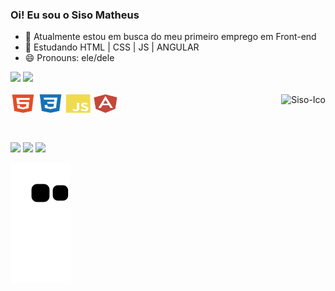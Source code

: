 ### Oi! Eu sou o Siso Matheus

- 🔭 Atualmente estou em busca do meu primeiro emprego em Front-end
- 🌱 Estudando HTML | CSS | JS | ANGULAR
- 😄 Pronouns: ele/dele

<div>
  <img height="175" src="https://github-readme-stats.vercel.app/api?username=syso069&show_icons=true&theme=merko&include_all_commits=true&count_private=true"/>
  <img height="175"  src="https://github-readme-stats.vercel.app/api/top-langs/?username=syso069&layout=compact&langs_count=168&theme=merko"/>
</div>

<div style="display: inline_block"><br>
  <img align="center" alt="Siso-Html5" height="30" width="40" src="https://github.com/devicons/devicon/blob/master/icons/html5/html5-plain.svg">
  <img align="center" alt="Siso-Css3" height="30" width="40" src="https://github.com/devicons/devicon/blob/master/icons/css3/css3-plain.svg">
  <img align="center" alt="Siso-Js" height="30" width="40" src="https://github.com/devicons/devicon/blob/master/icons/javascript/javascript-plain.svg">
  <img align="center" alt="Siso-Angular" height="30" width="40" src="https://github.com/devicons/devicon/blob/master/icons/angularjs/angularjs-plain.svg">
  <img height="100" align="right" alt="Siso-Ico" src="https://user-images.githubusercontent.com/94554205/210275579-fa5257bd-3d2f-4c03-ba84-a9a48fc3895c.PNG">
</div>

##

<div><br>
  <a href="https://www.instagram.com/syso69/"><img src="https://img.shields.io/badge/Instagram-E4405F?style=for-the-badge&logo=instagram&logoColor=white"></a>
  <a href="https://mail.google.com/mail/u/0/#inbox?compose=CllgCHrkVlxHXWHGRzcZMmmTnLzSSFTZXwRtVPJXvVLqQFjQBGPVkTNXSWgZRvRKKWfBcWtJCKg"><img src="https://img.shields.io/badge/Gmail-D14836?style=for-the-badge&logo=gmail&logoColor=white"></a>
  <a href="https://www.linkedin.com/in/siso-matheus-060193193/" ><img src="https://img.shields.io/badge/LinkedIn-0077B5?style=for-the-badge&logo=linkedin&logoColor=white"></a>
</div>

![Snake animation](https://github.com/Syso069/Syso069/blob/output/github-contribution-grid-snake.svg)

